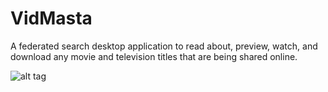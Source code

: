 VidMasta
========

A federated search desktop application to read about, preview, watch, and download any movie and television titles that are being shared online.

![alt tag](https://sites.google.com/site/algwares/files/VidMasta.png)